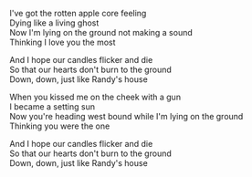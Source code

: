 I've got the rotten apple core feeling  
Dying like a living ghost  
Now I'm lying on the ground not making a sound  
Thinking I love you the most

And I hope our candles flicker and die  
So that our hearts don't burn to the ground  
Down, down, just like Randy's house

When you kissed me on the cheek with a gun  
I became a setting sun  
Now you're heading west bound while I'm lying on the ground  
Thinking you were the one

And I hope our candles flicker and die  
So that our hearts don't burn to the ground  
Down, down, just like Randy's house